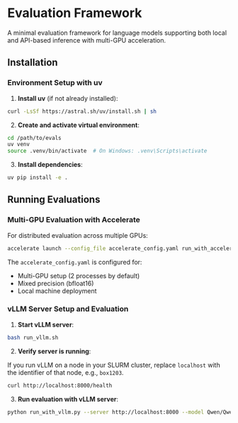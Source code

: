 # Evaluation Framework

A minimal evaluation framework for language models supporting both local and API-based inference with multi-GPU acceleration.

## Installation

### Environment Setup with uv

1. **Install uv** (if not already installed):
```bash
curl -LsSf https://astral.sh/uv/install.sh | sh
```

2. **Create and activate virtual environment**:
```bash
cd /path/to/evals
uv venv
source .venv/bin/activate  # On Windows: .venv\Scripts\activate
```

3. **Install dependencies**:
```bash
uv pip install -e .
```

## Running Evaluations

### Multi-GPU Evaluation with Accelerate

For distributed evaluation across multiple GPUs:

```bash
accelerate launch --config_file accelerate_config.yaml run_with_accelerate.py
```

The `accelerate_config.yaml` is configured for:
- Multi-GPU setup (2 processes by default)
- Mixed precision (bfloat16)
- Local machine deployment

### vLLM Server Setup and Evaluation

1. **Start vLLM server**:

```bash
bash run_vllm.sh
```

2. **Verify server is running**:

If you run vLLM on a node in your SLURM cluster, replace `localhost` with the identifier of that node, e.g., `box1203`.

```bash
curl http://localhost:8000/health
```

3. **Run evaluation with vLLM server**:

```bash
python run_with_vllm.py --server http://localhost:8000 --model Qwen/Qwen3-8B
```